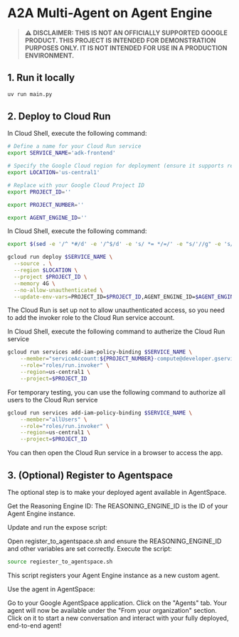 # A2A Multi-Agent on Agent Engine

> **⚠️ DISCLAIMER: THIS IS NOT AN OFFICIALLY SUPPORTED GOOGLE PRODUCT. THIS PROJECT IS INTENDED FOR DEMONSTRATION PURPOSES ONLY. IT IS NOT INTENDED FOR USE IN A PRODUCTION ENVIRONMENT.**

## **1. Run it locally**

```bash
uv run main.py
```

## **2. Deploy to Cloud Run**


In Cloud Shell, execute the following command:
```bash
# Define a name for your Cloud Run service
export SERVICE_NAME='adk-frontend'

# Specify the Google Cloud region for deployment (ensure it supports required services)
export LOCATION='us-central1'

# Replace with your Google Cloud Project ID
export PROJECT_ID=''

export PROJECT_NUMBER=''

export AGENT_ENGINE_ID=''
```

In Cloud Shell, execute the following command:


```bash
export $(sed -e '/^ *#/d' -e '/^$/d' -e 's/ *= */=/' -e "s/'//g" -e 's/"//g' .env | xargs)

gcloud run deploy $SERVICE_NAME \
  --source . \
  --region $LOCATION \
  --project $PROJECT_ID \
  --memory 4G \
  --no-allow-unauthenticated \
  --update-env-vars=PROJECT_ID=$PROJECT_ID,AGENT_ENGINE_ID=$AGENT_ENGINE_ID,PROJECT_NUMBER=$PROJECT_NUMBER,
```

The Cloud Run is set up not to allow unauthenticated access, so you need to add the invoker role to the Cloud Run service account.

In Cloud Shell, execute the following command to autherize the Cloud Run service

```bash
gcloud run services add-iam-policy-binding $SERVICE_NAME \
    --member="serviceAccount:${PROJECT_NUMBER}-compute@developer.gserviceaccount.com" \
    --role="roles/run.invoker" \
    --region=us-central1 \
    --project=$PROJECT_ID
```

For temporary testing, you can use the following command to authorize all users to the Cloud Run service
```bash
gcloud run services add-iam-policy-binding $SERVICE_NAME \
    --member="allUsers" \
    --role="roles/run.invoker" \
    --region=us-central1 \
    --project=$PROJECT_ID
```

You can then open the Cloud Run service in a browser to access the app.


## **3. (Optional) Register to Agentspace**

The optional step is to make your deployed agent available in AgentSpace.

Get the Reasoning Engine ID: The REASONING_ENGINE_ID is the ID of your Agent Engine instance. 

Update and run the expose script:

Open register_to_agentspace.sh and ensure the REASONING_ENGINE_ID and other variables are set correctly.
Execute the script:
```bash
source regiester_to_agentspace.sh
```
This script registers your Agent Engine instance as a new custom agent.

Use the agent in AgentSpace:

Go to your Google AgentSpace application.
Click on the "Agents" tab.
Your agent will now be available under the "From your organization" section.
Click on it to start a new conversation and interact with your fully deployed, end-to-end agent!